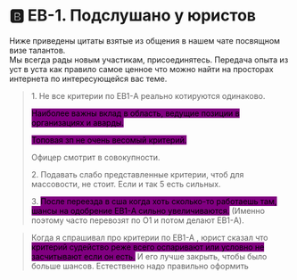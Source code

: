 # 🅱 EB-1. Подслушано у юристов

Ниже приведены цитаты взятые из общения в нашем чате посвящном визе талантов. \
Мы всегда рады новым участикам, присоединятесь. Передача опыта из уст в уста как правило самое ценное что можно найти на просторах интернета по интересующейся вас теме.

> 1\. Не все критерии по ЕВ1-A реально котируются одинаково.
>
> <mark style="background-color:purple;">Наиболее важны вклад в область, ведущие позиции в организациях и аварды.</mark>
>
> <mark style="background-color:purple;">Топовая зп не очень весомый критерий.</mark>
>
> Офицер смотрит в совокупности.
>
> 2\. Подавать слабо представленные критерии, чтоб для массовости, не стоит. Если и так 5 есть сильных.
>
> 3\. <mark style="background-color:purple;">После переезда в сша когда хоть сколько-то работаешь там, шансы на одобрение ЕВ1-A сильно увеличиваются.</mark> (Именно поэтому часто перевозят по О1 и потом делают ЕВ1-A).

> Когда я спрашивал про критерии по EB1-A , юрист сказал что <mark style="background-color:purple;">критерий судейство реже всего оспаривают или условно не засчитывают если он есть.</mark> И его лучше закрыть, чтобы было больше шансов. Естественно надо правильно оформить



